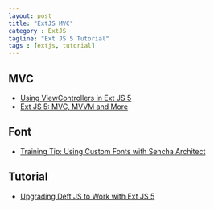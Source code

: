 ```yaml
---
layout: post
title: "ExtJS MVC"
category : ExtJS
tagline: "Ext JS 5 Tutorial"
tags : [extjs, tutorial]
--- 
```


## MVC

- [Using ViewControllers in Ext JS 5](http://www.sencha.com/blog/using-viewcontrollers-in-ext-js-5)
- [Ext JS 5: MVC, MVVM and More](http://www.sencha.com/blog/ext-js-5-mvc-mvvm-and-more)

## Font

- [Training Tip: Using Custom Fonts with Sencha Architect](http://www.sencha.com/blog/training-tip-using-custom-fonts-with-sencha-architect)

## Tutorial

- [Upgrading Deft JS to Work with Ext JS 5](http://www.sencha.com/blog/upgrading-deft-js-to-work-with-ext-js-5/)
